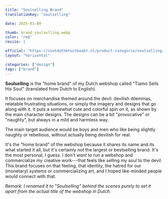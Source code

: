 ```yaml
---
title: "Soulselling Brand"
translationKey: "soulselling"

date: 2025-01-09

thumb: brand_soulselling.webp
color: 'red'
resize: 1

official: "https://nietdathetuitmaakt.nl/product-categorie/soulselling/"
layout: "horizontal"

categories: ["design"]
tags: ["brand"]
---
```


**Soulselling** is the "home brand" of my Dutch webshop called "Tiamo Sells His Soul" (translated from Dutch to English).

It focuses on merchandise themed around the devil: devilish dilemmas, relatable frustrating situations, or simply the imagery and designs that go along with it. It puts a somewhat cute and colorful spin on it, as shown by the main character designs. The designs can be a bit "provocative" or "naughty", but always in a mild and harmless way.

The main target audience would be boys and men who like being slightly naughty or rebellious, without actually being devilish for real.

It's the "home brand" of the webshop because it shares its name and its what started it all, but it's certainly not the largest or bestselling brand. It's the most personal, I guess. I don't _want_ to run a webshop and commercialize my creative work---that feels like selling my soul to the devil. This brand focuses on that feeling, that identity, the hatred for our (monetary) systems or commercializing art, and I hoped like-minded people would connect with that.

_Remark: I renamed it to "Soulselling" behind the scenes purely to set it apart from the actual title of the webshop in Dutch._